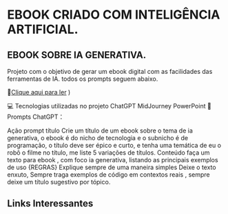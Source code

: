 # EBOOK CRIADO COM INTELIGÊNCIA ARTIFICIAL.
## EBOOK SOBRE IA GENERATIVA.
Projeto com o objetivo de gerar um ebook digital com as facilidades das ferramentas de IA. todos os prompts seguem abaixo.

📕[Clique aqui para ler](https://github.com/user-attachments/files/15845168/Ebook.sobre.IA.Generativa.pdf)
)


💻 Tecnologias utilizadas no projeto
ChatGPT
MidJourney
PowerPoint
🧠 Prompts
ChatGPT：

Ação	prompt
título	Crie um título de um ebook sobre o tema de ia generativa, o ebook é do nicho de tecnologia e o subnicho é de programação, o título deve ser épico e curto, e tenha uma temática de eu o robô o filme no título, me liste 5 variações de títulos.
Conteúdo	faça um texto para ebook , com foco ia generativa, listando as principais exemplos de uso {REGRAS} Explique sempre de uma maneira simples Deixe o texto enxuto, Sempre traga exemplos de código em contextos reais , sempre deixe um título sugestivo por tópico.

## Links Interessantes




